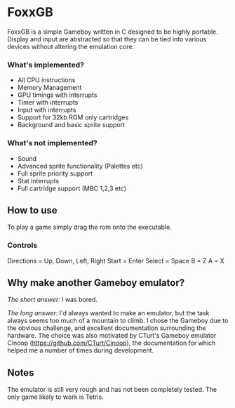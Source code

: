 # FoxxGB
FoxxGB is a simple Gameboy written in C designed to be highly portable. Display and input are abstracted so that they can be tied into various devices without altering the emulation core.

### What's implemented?
- All CPU instructions
- Memory Management
- GPU timings with interrupts
- Timer with interrupts
- Input with interrupts
- Support for 32kb ROM only cartridges
- Background and basic sprite support

### What's not implemented?
- Sound
- Advanced sprite functionality (Palettes etc)
- Full sprite priority support
- Stat interrupts
- Full cartridge support (MBC 1,2,3 etc)

## How to use
To play a game simply drag the rom onto the executable.

### Controls
Directions = Up, Down, Left, Right
Start = Enter
Select = Space
B = Z
A = X

## Why make another Gameboy emulator?

*The short answer:* I was bored.

*The long answer:* I'd always wanted to make an emulator, but the task always seems too much of a mountain to climb. I chose the Gameboy due to the obvious challenge, and excellent documentation surrounding the hardware. The choice was also motivated by CTurt's Gameboy emulator Cinoop (https://github.com/CTurt/Cinoop), the documentation for which helped me a number of times during development.

## Notes
The emulator is still very rough and has not been completely tested. The only game likely to work is Tetris.